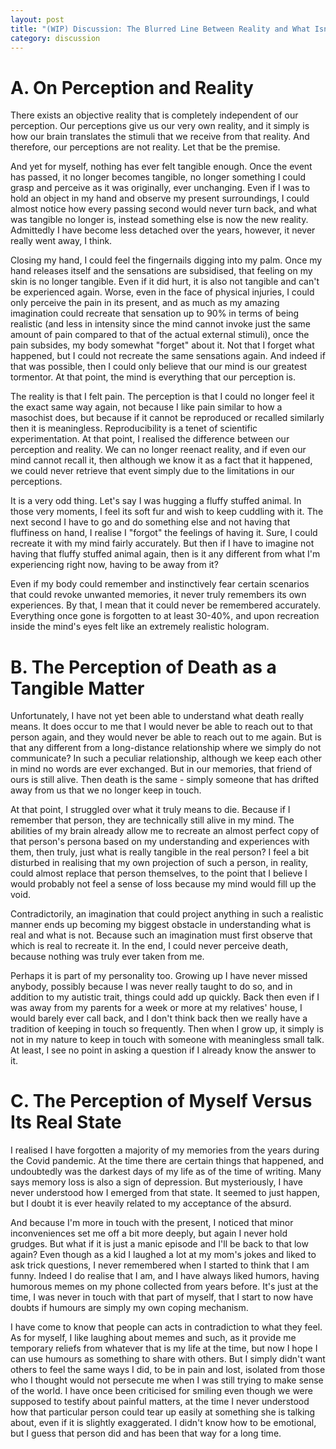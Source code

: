 ```yaml
---
layout: post
title: "(WIP) Discussion: The Blurred Line Between Reality and What Isn't"
category: discussion
---
```



# A. On Perception and Reality
There exists an objective reality that is completely independent of our perception. Our perceptions give us our very own reality, and it simply is how our brain translates the stimuli that we receive from that reality. And therefore, our perceptions are not reality. Let that be the premise.

And yet for myself, nothing has ever felt tangible enough. Once the event has passed, it no longer becomes tangible, no longer something I could grasp and perceive as it was originally, ever unchanging. Even if I was to hold an object in my hand and observe my present surroundings, I could almost notice how every passing second would never turn back, and what was tangible no longer is, instead something else is now the new reality. Admittedly I have become less detached over the years, however, it never really went away, I think.

Closing my hand, I could feel the fingernails digging into my palm. Once my hand releases itself and the sensations are subsidised, that feeling on my skin is no longer tangible. Even if it did hurt, it is also not tangible and can't be experienced again. Worse, even in the face of physical injuries, I could only perceive the pain in its present, and as much as my amazing imagination could recreate that sensation up to 90% in terms of being realistic (and less in intensity since the mind cannot invoke just the same amount of pain compared to that of the actual external stimuli), once the pain subsides, my body somewhat "forget" about it. Not that I forget what happened, but I could not recreate the same sensations again. And indeed if that was possible, then I could only believe that our mind is our greatest tormentor. At that point, the mind is everything that our perception is.

The reality is that I felt pain. The perception is that I could no longer feel it the exact same way again, not because I like pain similar to how a masochist does, but because if it cannot be reproduced or recalled similarly then it is meaningless. Reproducibility is a tenet of scientific experimentation. At that point, I realised the difference between our perception and reality. We can no longer reenact reality, and if even our mind cannot recall it, then although we know it as a fact that it happened, we could never retrieve that event simply due to the limitations in our perceptions.

It is a very odd thing. Let's say I was hugging a fluffy stuffed animal. In those very moments, I feel its soft fur and wish to keep cuddling with it. The next second I have to go and do something else and not having that fluffiness on hand, I realise I "forgot" the feelings of having it. Sure, I could recreate it with my mind fairly accurately. But then if I have to imagine not having that fluffy stuffed animal again, then is it any different from what I'm experiencing right now, having to be away from it?

Even if my body could remember and instinctively fear certain scenarios that could revoke unwanted memories, it never truly remembers its own experiences. By that, I mean that it could never be remembered accurately. Everything once gone is forgotten to at least 30-40%, and upon recreation inside the mind's eyes felt like an extremely realistic hologram.

# B. The Perception of Death as a Tangible Matter
Unfortunately, I have not yet been able to understand what death really means. It does occur to me that I would never be able to reach out to that person again, and they would never be able to reach out to me again. But is that any different from a long-distance relationship where we simply do not communicate? In such a peculiar relationship, although we keep each other in mind no words are ever exchanged. But in our memories, that friend of ours is still alive. Then death is the same - simply someone that has drifted away from us that we no longer keep in touch.

At that point, I struggled over what it truly means to die. Because if I remember that person, they are technically still alive in my mind. The abilities of my brain already allow me to recreate an almost perfect copy of that person's persona based on my understanding and experiences with them, then truly, just what is really tangible in the real person? I feel a bit disturbed in realising that my own projection of such a person, in reality, could almost replace that person themselves, to the point that I believe I would probably not feel a sense of loss because my mind would fill up the void.

Contradictorily, an imagination that could project anything in such a realistic manner ends up becoming my biggest obstacle in understanding what is real and what is not. Because such an imagination must first observe that which is real to recreate it. In the end, I could never perceive death, because nothing was truly ever taken from me.

Perhaps it is part of my personality too. Growing up I have never missed anybody, possibly because I was never really taught to do so, and in addition to my autistic trait, things could add up quickly. Back then even if I was away from my parents for a week or more at my relatives' house, I would barely ever call back, and I don't think back then we really have a tradition of keeping in touch so frequently. Then when I grow up, it simply is not in my nature to keep in touch with someone with meaningless small talk. At least, I see no point in asking a question if I already know the answer to it. 

# C. The Perception of Myself Versus Its Real State
I realised I have forgotten a majority of my memories from the years during the Covid pandemic. At the time there are certain things that happened, and undoubtedly was the darkest days of my life as of the time of writing. Many says memory loss is also a sign of depression. But mysteriously, I have never understood how I emerged from that state. It seemed to just happen, but I doubt it is ever heavily related to my acceptance of the absurd.

And because I'm more in touch with the present, I noticed that minor inconveniences set me off a bit more deeply, but again I never hold grudges. But what if it is just a manic episode and I'll be back to that low again? Even though as a kid I laughed a lot at my mom's jokes and liked to ask trick questions, I never remembered when I started to think that I am funny. Indeed I do realise that I am, and I have always liked humors, having humorous memes on my phone collected from years before. It's just at the time, I was never in touch with that part of myself, that I start to now have doubts if humours are simply my own coping mechanism.

I have come to know that people can acts in contradiction to what they feel. As for myself, I like laughing about memes and such, as it provide me temporary reliefs from whatever that is my life at the time, but now I hope I can use humours as something to share with others. But I simply didn't want others to feel the same ways I did, to be in pain and lost, isolated from those who I thought would not persecute me when I was still trying to make sense of the world. I have once been criticised for smiling even though we were supposed to testify about painful matters, at the time I never understood how that particular person could tear up easily at something she is talking about, even if it is slightly exaggerated. I didn't know how to be emotional, but I guess that person did and has been that way for a long time.
